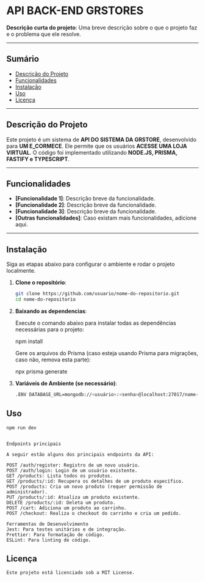 # API BACK-END GRSTORES

**Descrição curta do projeto**: Uma breve descrição sobre o que o projeto faz e o problema que ele resolve.

---

## Sumário

- [Descrição do Projeto](#descrição-do-projeto)
- [Funcionalidades](#funcionalidades)
- [Instalação](#instalação)
- [Uso](#uso)
- [Licença](#licença)

---

## Descrição do Projeto

Este projeto é um sistema de **API DO SISTEMA DA GRSTORE**, desenvolvido para **UM E_CORMECE**. Ele permite que os usuários **ACESSE UMA LOJA VIRTUAL**. O código foi implementado utilizando **NODE.JS, PRISMA, FASTIFY e TYPESCRIPT**.

---

## Funcionalidades

- **[Funcionalidade 1]**: Descrição breve da funcionalidade.
- **[Funcionalidade 2]**: Descrição breve da funcionalidade.
- **[Funcionalidade 3]**: Descrição breve da funcionalidade.
- **[Outras funcionalidades]**: Caso existam mais funcionalidades, adicione aqui.

---

## Instalação

Siga as etapas abaixo para configurar o ambiente e rodar o projeto localmente.

1. **Clone o repositório**:

   ```bash
   git clone https://github.com/usuario/nome-do-repositorio.git
   cd nome-do-repositorio

2. **Baixando as dependencias**:
    
    Execute o comando abaixo para instalar todas as dependências necessárias para o projeto:

    npm install

    Gere os arquivos do Prisma (caso esteja usando Prisma para migrações, caso não, remova esta parte):

    npx prisma generate

3. **Variáveis de Ambiente (se necessário)**:

   ```bash
   .ENV DATABASE_URL=mongodb://<usuário>:<senha>@localhost:27017/nome-do-banco


## Uso

    npm run dev


    Endpoints principais

    A seguir estão alguns dos principais endpoints da API:

    POST /auth/register: Registro de um novo usuário.
    POST /auth/login: Login de um usuário existente.
    GET /products: Lista todos os produtos.
    GET /products/:id: Recupera os detalhes de um produto específico.
    POST /products: Cria um novo produto (requer permissão de administrador).
    PUT /products/:id: Atualiza um produto existente.
    DELETE /products/:id: Deleta um produto.
    POST /cart: Adiciona um produto ao carrinho.
    POST /checkout: Realiza o checkout do carrinho e cria um pedido.

    Ferramentas de Desenvolvimento
    Jest: Para testes unitários e de integração.
    Prettier: Para formatação de código.
    ESLint: Para linting de código.

## Licença

    Este projeto está licenciado sob a MIT License.